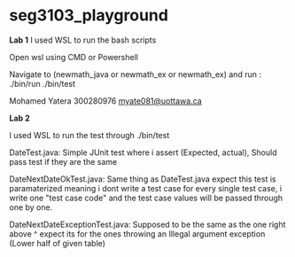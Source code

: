 # seg3103_playground

**Lab 1**
I used WSL to run the bash scripts

Open wsl using CMD or  Powershell

Navigate to (newmath_java or newmath_ex or newmath_ex) and run : 
   ./bin/run
   ./bin/test

Mohamed Yatera
300280976
myate081@uottawa.ca

**Lab 2**

I used WSL to run the test through ./bin/test

DateTest.java: Simple JUnit test where i assert (Expected, actual), Should pass test if they are the same

DateNextDateOkTest.java: Same thing as DateTest.java expect this test is paramaterized meaning i dont write a test case for every single
test case, i write one "test case code" and the test case values will be passed through one by one.

DateNextDateExceptionTest.java: Supposed to be the same as the one right above ^ expect its for the ones throwing 
an Illegal argument exception (Lower half of given table)
